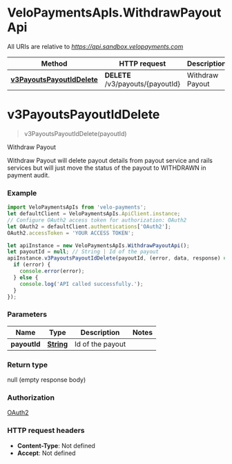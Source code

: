 # VeloPaymentsApIs.WithdrawPayoutApi

All URIs are relative to *https://api.sandbox.velopayments.com*

Method | HTTP request | Description
------------- | ------------- | -------------
[**v3PayoutsPayoutIdDelete**](WithdrawPayoutApi.md#v3PayoutsPayoutIdDelete) | **DELETE** /v3/payouts/{payoutId} | Withdraw Payout


<a name="v3PayoutsPayoutIdDelete"></a>
# **v3PayoutsPayoutIdDelete**
> v3PayoutsPayoutIdDelete(payoutId)

Withdraw Payout

Withdraw Payout will delete payout details from payout service and rails services but will just move the status of the payout to WITHDRAWN in payment audit.

### Example
```javascript
import VeloPaymentsApIs from 'velo-payments';
let defaultClient = VeloPaymentsApIs.ApiClient.instance;
// Configure OAuth2 access token for authorization: OAuth2
let OAuth2 = defaultClient.authentications['OAuth2'];
OAuth2.accessToken = 'YOUR ACCESS TOKEN';

let apiInstance = new VeloPaymentsApIs.WithdrawPayoutApi();
let payoutId = null; // String | Id of the payout
apiInstance.v3PayoutsPayoutIdDelete(payoutId, (error, data, response) => {
  if (error) {
    console.error(error);
  } else {
    console.log('API called successfully.');
  }
});
```

### Parameters

Name | Type | Description  | Notes
------------- | ------------- | ------------- | -------------
 **payoutId** | [**String**](.md)| Id of the payout | 

### Return type

null (empty response body)

### Authorization

[OAuth2](../README.md#OAuth2)

### HTTP request headers

 - **Content-Type**: Not defined
 - **Accept**: Not defined

